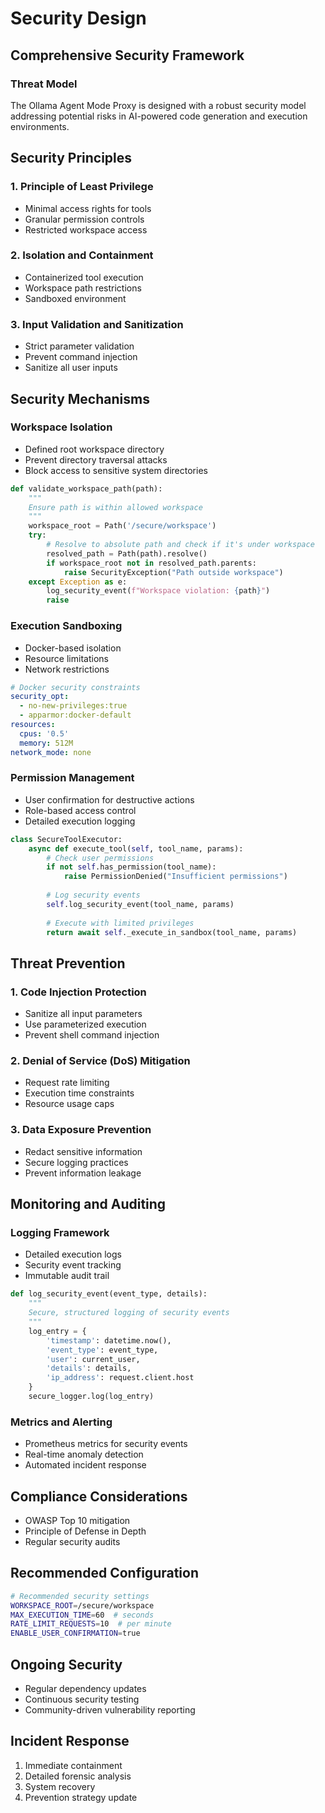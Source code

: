 # Security Design

## Comprehensive Security Framework

### Threat Model

The Ollama Agent Mode Proxy is designed with a robust security model addressing potential risks in AI-powered code generation and execution environments.

## Security Principles

### 1. Principle of Least Privilege
- Minimal access rights for tools
- Granular permission controls
- Restricted workspace access

### 2. Isolation and Containment
- Containerized tool execution
- Workspace path restrictions
- Sandboxed environment

### 3. Input Validation and Sanitization
- Strict parameter validation
- Prevent command injection
- Sanitize all user inputs

## Security Mechanisms

### Workspace Isolation
- Defined root workspace directory
- Prevent directory traversal attacks
- Block access to sensitive system directories

```python
def validate_workspace_path(path):
    """
    Ensure path is within allowed workspace
    """
    workspace_root = Path('/secure/workspace')
    try:
        # Resolve to absolute path and check if it's under workspace
        resolved_path = Path(path).resolve()
        if workspace_root not in resolved_path.parents:
            raise SecurityException("Path outside workspace")
    except Exception as e:
        log_security_event(f"Workspace violation: {path}")
        raise
```

### Execution Sandboxing
- Docker-based isolation
- Resource limitations
- Network restrictions

```yaml
# Docker security constraints
security_opt:
  - no-new-privileges:true
  - apparmor:docker-default
resources:
  cpus: '0.5'
  memory: 512M
network_mode: none
```

### Permission Management
- User confirmation for destructive actions
- Role-based access control
- Detailed execution logging

```python
class SecureToolExecutor:
    async def execute_tool(self, tool_name, params):
        # Check user permissions
        if not self.has_permission(tool_name):
            raise PermissionDenied("Insufficient permissions")
        
        # Log security events
        self.log_security_event(tool_name, params)
        
        # Execute with limited privileges
        return await self._execute_in_sandbox(tool_name, params)
```

## Threat Prevention

### 1. Code Injection Protection
- Sanitize all input parameters
- Use parameterized execution
- Prevent shell command injection

### 2. Denial of Service (DoS) Mitigation
- Request rate limiting
- Execution time constraints
- Resource usage caps

### 3. Data Exposure Prevention
- Redact sensitive information
- Secure logging practices
- Prevent information leakage

## Monitoring and Auditing

### Logging Framework
- Detailed execution logs
- Security event tracking
- Immutable audit trail

```python
def log_security_event(event_type, details):
    """
    Secure, structured logging of security events
    """
    log_entry = {
        'timestamp': datetime.now(),
        'event_type': event_type,
        'user': current_user,
        'details': details,
        'ip_address': request.client.host
    }
    secure_logger.log(log_entry)
```

### Metrics and Alerting
- Prometheus metrics for security events
- Real-time anomaly detection
- Automated incident response

## Compliance Considerations

- OWASP Top 10 mitigation
- Principle of Defense in Depth
- Regular security audits

## Recommended Configuration

```bash
# Recommended security settings
WORKSPACE_ROOT=/secure/workspace
MAX_EXECUTION_TIME=60  # seconds
RATE_LIMIT_REQUESTS=10  # per minute
ENABLE_USER_CONFIRMATION=true
```

## Ongoing Security

- Regular dependency updates
- Continuous security testing
- Community-driven vulnerability reporting

## Incident Response

1. Immediate containment
2. Detailed forensic analysis
3. System recovery
4. Prevention strategy update